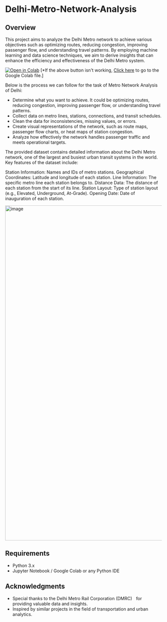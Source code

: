 # Delhi-Metro-Network-Analysis

## Overview

This project aims to analyze the Delhi Metro network to achieve various objectives such as optimizing routes, reducing congestion, improving passenger flow, and understanding travel patterns. By employing machine learning and data science techniques, we aim to derive insights that can enhance the efficiency and effectiveness of the Delhi Metro system.

[![Open in Colab](https://colab.research.google.com/assets/colab-badge.svg)](https://colab.research.google.com/drive/1LC-n72mwIaq1PDRAS1dEPLQpqJNg6CD_?usp=sharing)
[*If the above button isn't working, [Click here](https://colab.research.google.com/drive/1LC-n72mwIaq1PDRAS1dEPLQpqJNg6CD_?usp=sharing) to go to the Google Colab file.]

Below is the process we can follow for the task of Metro Network Analysis of Delhi:

- Determine what you want to achieve. It could be optimizing routes, reducing congestion, improving passenger flow, or understanding travel patterns.
- Collect data on metro lines, stations, connections, and transit schedules.
- Clean the data for inconsistencies, missing values, or errors.
- Create visual representations of the network, such as route maps, passenger flow charts, or heat maps of station congestion.
- Analyze how effectively the network handles passenger traffic and meets operational targets.

The provided dataset contains detailed information about the Delhi Metro network, one of the largest and busiest urban transit systems in the world. Key features of the dataset include:

Station Information: Names and IDs of metro stations.
Geographical Coordinates: Latitude and longitude of each station.
Line Information: The specific metro line each station belongs to.
Distance Data: The distance of each station from the start of its line.
Station Layout: Type of station layout (e.g., Elevated, Underground, At-Grade).
Opening Date: Date of inauguration of each station.

<img width="1078" alt="image" src="https://github.com/Ankushdas178/Delhi-Metro-Network-Analysis/assets/58916385/cc842b31-7b15-45a9-a2ce-7bc7cd6135ea">


## Requirements

- Python 3.x
- Jupyter Notebook / Google Colab or any Python IDE

## Acknowledgments

- Special thanks to the Delhi Metro Rail Corporation (DMRC) <img width="5" height="5" src="https://github.com/Ankushdas178/Delhi-Metro-Network-Analysis/assets/58916385/f24927f9-d200-4bd4-9abb-c12c900c6ced">
 for providing valuable data and insights.
- Inspired by similar projects in the field of transportation and urban analytics.
